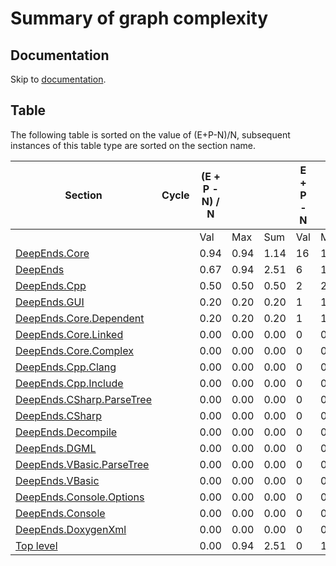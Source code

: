 # Summary of graph complexity


## Documentation


Skip to [documentation](DeepEndsDoc.md).


## Table


The following table is sorted on the value of (E+P-N)/N, subsequent instances of this table type are sorted on 
the section name.


| Section |Cycle |(E + P - N) / N | | |E + P - N | | |N | | |Externals | |SLOC | |Probability of SLOC | | | |
| - |- |- |- |- |- |- |- |- |- |- |- |- |- |- |- |- |- |- |
|  | |Val |Max |Sum |Val |Max |Sum |Val |Max |Sum |Count |Max |Max |Sum |Lower |Exp |Upper |Max |
| [DeepEnds.Core](DeepEnds0.md) | |0.94 |0.94 |1.14 |16 |16 |17 |17 |17 |27 |0 |7 |672 |1398 |5 |27 |160 |27 |
| [DeepEnds](DeepEnds1.md) | |0.67 |0.94 |2.51 |6 |16 |26 |9 |17 |73 |0 |15 |672 |3209 |5 |29 |175 |56 |
| [DeepEnds.Cpp](DeepEnds2.md) | |0.50 |0.50 |0.50 |2 |2 |2 |4 |4 |8 |4 |5 |159 |422 | |42 | |56 |
| [DeepEnds.GUI](DeepEnds3.md) | |0.20 |0.20 |0.20 |1 |1 |1 |5 |5 |5 |4 |5 |138 |203 | |22 | |22 |
| [DeepEnds.Core.Dependent](DeepEnds4.md) | |0.20 |0.20 |0.20 |1 |1 |1 |5 |5 |5 |0 |2 |63 |132 | |15 | |15 |
| [DeepEnds.Core.Linked](DeepEnds5.md) | |0.00 |0.00 |0.00 |0 |0 |0 |3 |3 |3 |8 |7 |45 |79 | |22 | |22 |
| [DeepEnds.Core.Complex](DeepEnds6.md) | |0.00 |0.00 |0.00 |0 |0 |0 |2 |2 |2 |4 |4 |55 |68 | |27 | |27 |
| [DeepEnds.Cpp.Clang](DeepEnds7.md) | |0.00 |0.00 |0.00 |0 |0 |0 |3 |3 |3 |4 |4 |159 |240 | |56 | |56 |
| [DeepEnds.Cpp.Include](DeepEnds8.md) | |0.00 |0.00 |0.00 |0 |0 |0 |1 |1 |1 |5 |5 |67 |67 | | | | |
| [DeepEnds.CSharp.ParseTree](DeepEnds9.md) | |0.00 |0.00 |0.00 |0 |0 |0 |5 |5 |5 |5 |5 |132 |253 |7 |29 |126 |29 |
| [DeepEnds.CSharp](DeepEnds10.md) | |0.00 |0.00 |0.00 |0 |0 |0 |3 |5 |8 |6 |5 |132 |284 |5 |24 |105 |29 |
| [DeepEnds.Decompile](DeepEnds11.md) | |0.00 |0.00 |0.00 |0 |0 |0 |1 |1 |1 |2 |2 |76 |76 | | | | |
| [DeepEnds.DGML](DeepEnds12.md) | |0.00 |0.00 |0.00 |0 |0 |0 |1 |1 |1 |4 |4 |85 |85 | | | | |
| [DeepEnds.VBasic.ParseTree](DeepEnds13.md) | |0.00 |0.00 |0.00 |0 |0 |0 |5 |5 |5 |5 |5 |136 |261 |6 |29 |133 |29 |
| [DeepEnds.VBasic](DeepEnds14.md) | |0.00 |0.00 |0.00 |0 |0 |0 |3 |5 |8 |6 |5 |136 |292 |5 |24 |110 |29 |
| [DeepEnds.Console.Options](DeepEnds15.md) | |0.00 |0.00 |0.00 |0 |0 |0 |1 |1 |1 |0 |0 |55 |59 | |15 | |15 |
| [DeepEnds.Console](DeepEnds16.md) | |0.00 |0.00 |0.00 |0 |0 |0 |4 |4 |5 |15 |15 |117 |308 | |36 | |36 |
| [DeepEnds.DoxygenXml](DeepEnds17.md) | |0.00 |0.00 |0.00 |0 |0 |0 |1 |1 |1 |3 |3 |141 |141 | | | | |
| [Top level](DeepEnds18.md) | |0.00 |0.94 |2.51 |0 |16 |26 |1 |17 |74 |0 |15 |672 |3209 |5 |29 |175 |56 |



